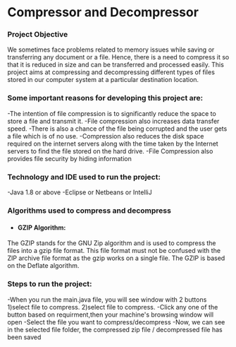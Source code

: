 # Compressor and Decompressor

### Project Objective
We sometimes face problems related to memory issues while saving or transferring any document or a file. Hence, there is a need to compress it so that it is reduced in size and can be transferred and processed easily. This project aims at compressing and decompressing different types of files stored in our computer system at a particular destination location.
  
### Some important reasons for developing this project are:
-The intention of file compression is to significantly reduce the space to store a file and transmit it.
-File compression also increases data transfer speed.
-There is also a chance of the file being corrupted and the user gets a file which is of no use.
-Compression also reduces the disk space required on the internet servers along with the time taken by the Internet servers to find the file stored on the hard drive.
-File Compression also provides file security by hiding information
 
### Technology and IDE used to run the project:
-Java 1.8 or above
-Eclipse or Netbeans or IntelliJ
 
### Algorithms used to compress and decompress
- #### GZIP Algorithm:
The GZIP stands for the GNU Zip algorithm and is used to compress the files into a gzip file format. This file format must not be confused with the ZIP archive file  format as the gzip works on a single file. The GZIP is based on the Deflate algorithm.

### Steps to run the project:
-When you run the main.java file, you will see window with 2 buttons
   1)select file to compress.
   2)select file to compress.
-Click any one of the button based on requirment,then your machine's browsing window will open
-Select the file you want to compress/decompress
-Now, we can see in the selected file folder, the compressed zip file / decompressed file has been saved



  
  
